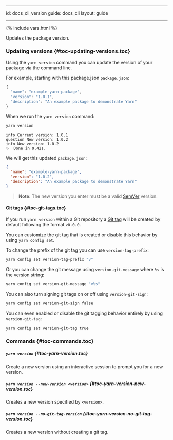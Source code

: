 * * *

id: docs_cli_version guide: docs_cli layout: guide

* * *

{% include vars.html %}

<p class="lead">Updates the package version.</p>

### Updating versions [](#toc-updating-versions){#toc-updating-versions.toc}

Using the `yarn version` command you can update the version of your package via the command line.

For example, starting with this package.json `package.json`:

```js
{
  "name": "example-yarn-package",
  "version": "1.0.1",
  "description": "An example package to demonstrate Yarn"
}
```

When we run the `yarn version` command:

```sh
yarn version
```

    info Current version: 1.0.1
    question New version: 1.0.2
    info New version: 1.0.2
    ✨  Done in 9.42s.
    

We will get this updated `package.json`:

```json
{
  "name": "example-yarn-package",
  "version": "1.0.2",
  "description": "An example package to demonstrate Yarn"
}
```

> **Note:** The new version you enter must be a valid [SemVer]({{url_base}}/docs/dependency-versions#toc-semantic-versioning) version.

#### Git tags [](#toc-git-tags){#toc-git-tags.toc}

If you run `yarn version` within a Git repository a [Git tag](https://git-scm.com/book/en/v2/Git-Basics-Tagging) will be created by default following the format `v0.0.0`.

You can customize the git tag that is created or disable this behavior by using `yarn config set`.

To change the prefix of the git tag you can use `version-tag-prefix`:

```sh
yarn config set version-tag-prefix "v"
```

Or you can change the git message using `version-git-message` where `%s` is the version string:

```sh
yarn config set version-git-message "v%s"
```

You can also turn signing git tags on or off using `version-git-sign`:

```sh
yarn config set version-git-sign false
```

You can even enabled or disable the git tagging behavior entirely by using `version-git-tag`:

```sh
yarn config set version-git-tag true
```

### Commands [](#toc-commands){#toc-commands.toc}

##### `yarn version` [](#toc-yarn-version){#toc-yarn-version.toc}

Create a new version using an interactive session to prompt you for a new version.

##### `yarn version --new-version <version>` [](#toc-yarn-version-new-version){#toc-yarn-version-new-version.toc}

Creates a new version specified by `<version>`.

##### `yarn version --no-git-tag-version` [](#toc-yarn-version-no-git-tag-version){#toc-yarn-version-no-git-tag-version.toc}

Creates a new version without creating a git tag.